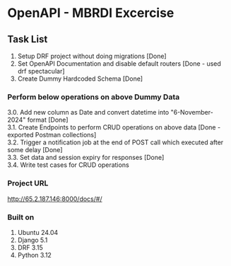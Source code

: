 # OpenAPI - MBRDI Excercise 

## Task List 
1. Setup DRF project without doing migrations [Done]
2. Set OpenAPI Documentation and disable default routers [Done - used drf spectacular]
3. Create Dummy Hardcoded Schema  [Done]

### Perform below operations on above Dummy Data 
3.0. Add new column as Date and convert datetime into "6-November-2024" format [Done]\
3.1. Create Endpoints to perform CRUD operations on above data [Done - exported Postman collections]\
3.2. Trigger a notification job at the end of POST call which executed after some delay [Done]\
3.3. Set data and session expiry for responses [Done]\
3.4. Write test cases for CRUD operations

### Project URL
http://65.2.187.146:8000/docs/#/


### Built on
1. Ubuntu 24.04
2. Django 5.1
3. DRF 3.15
4. Python 3.12
